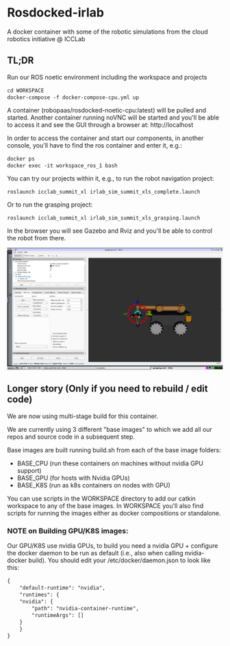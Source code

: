 # Rosdocked-irlab
A docker container with some of the robotic simulations from the cloud robotics initiative @ ICCLab

## TL;DR

Run our ROS noetic environment including the workspace and projects

	cd WORKSPACE
	docker-compose -f docker-compose-cpu.yml up

A container (robopaas/rosdocked-noetic-cpu:latest) will be pulled and started. 
Another container running noVNC will be started and you'll be able to access it and see the GUI through a browser at: http://localhost

In order to access the container and start our components, in another console, you'll have to find the ros container and enter it, e.g.:
	
	docker ps
	docker exec -it workspace_ros_1 bash

You can try our projects within it, e.g., to run the robot navigation project:

	roslaunch icclab_summit_xl irlab_sim_summit_xls_complete.launch
	
Or to run the grasping project:

	roslaunch icclab_summit_xl irlab_sim_summit_xls_grasping.launch
	
In the browser you will see Gazebo and Rviz and you'll be able to control the robot from there.

![](docs/grasping_rviz.png) 


## Longer story (Only if you need to rebuild / edit code)

We are now using multi-stage build for this container.

We are currently using 3 different "base images" to which we add all our repos and source code in a subsequent step.

Base images are built running build.sh from each of the base image folders:

- BASE_CPU (run these containers on machines without nvidia GPU support)
- BASE_GPU (for hosts with Nvidia GPUs)
- BASE_K8S (run as k8s containers on nodes with GPU)

You can use scripts in the WORKSPACE directory to add our catkin workspace to any of the base images.
In WORKSPACE you'll also find scripts for running the images either as docker compositions or standalone.

### NOTE on Building GPU/K8S images:

Our GPU/K8S use nvidia GPUs, to build you need a nvidia GPU + configure the docker daemon to be run as default (i.e., also when calling nvidia-docker build). You should edit your /etc/docker/daemon.json to look like this:

	{
	    "default-runtime": "nvidia",	
	    "runtimes": {
		"nvidia": {
		    "path": "nvidia-container-runtime",
		    "runtimeArgs": []
		}
	    }
	}
